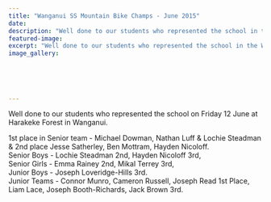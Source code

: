 ```yaml
---
title: "Wanganui SS Mountain Bike Champs - June 2015"
date: 
description: "Well done to our students who represented the school in the Wanganui Secondary School Mountain Bike Champs on Friday 12 June at Harakeke Forest in Wanganui..."
featured-image: 
excerpt: "Well done to our students who represented the school in the Wanganui Secondary School Mountain Bike Champs on Friday 12 June at Harakeke Forest in Wanganui..."
image_gallery:
	
	
	
	
	
---
```


<p>Well done to our students who represented the school on Friday 12 June at Harakeke Forest in Wanganui.</p>
<p><span>1st place in Senior team - Michael Dowman, Nathan Luff &amp; Lochie Steadman &amp; 2nd place Jesse Satherley, Ben Mottram, Hayden Nicoloff. <br />Senior Boys - Lochie Steadman 2nd, Hayden Nicoloff 3rd, <br />Senior Girls - Emma Rainey 2nd, Mikal Terrey 3rd, <br />Junior Boys - Joseph Loveridge-Hills 3rd. <br />Junior Teams - Connor Munro, Cameron Russell, Joseph Read 1st Place, Liam Lace, Joseph Booth-Richards, Jack Brown 3rd.</span></p>
<p><span><img src=http://c1940652.r52.cf0.rackcdn.com/55887ff4b8d39a3ca4000112/NISS-MTB-Champs-AK-12.6.15-4.jpg alt="" /></span></p>
<p><span><img src=http://c1940652.r52.cf0.rackcdn.com/5588801aff2a7c19eb000128/NISS-MTB-Champs-AK-12.6.15-5.jpg alt="" /></span></p>
<p><span><img src=http://c1940652.r52.cf0.rackcdn.com/5588802fb8d39a3ca4000114/NISS-MTB-Champs-AK-12.6.15-7.jpg alt="" /></span></p>
<p><span><img src=http://c1940652.r52.cf0.rackcdn.com/55888058ff2a7c19eb00012a/NISS-MTB-Champs-AK-12.6.15-15.jpg alt="" /></span></p>
<p><span><img src=http://c1940652.r52.cf0.rackcdn.com/55887f05ff2a7c19eb000124/NISS-MTB-Champs-AK-12.6.15-17.jpg alt="" /></span></p>
<p><span><img src=http://c1940652.r52.cf0.rackcdn.com/55887f1fb8d39a3ca4000110/NISS-MTB-Champs-AK-12.6.15-18.jpg alt="" /></span></p>
<p><span><img src=http://c1940652.r52.cf0.rackcdn.com/55887f30ff2a7c19eb000126/NISS-MTB-Champs-AK-12.6.15-12.jpg alt="" /></span></p>
<p><span><img src=http://c1940652.r52.cf0.rackcdn.com/55888107b8d39a3ca4000116/NISS-MTB-Champs-AK-12.6.15-10.jpg alt="" /></span></p>

